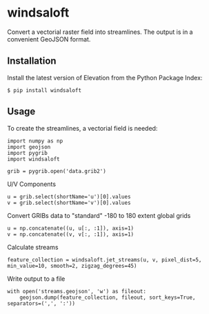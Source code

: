 # windsaloft

Convert a vectorial raster field into streamlines. The output is in a convenient GeoJSON format.

Installation
-----

Install the latest version of Elevation from the Python Package Index:

	$ pip install windsaloft


Usage
-----

To create the streamlines, a vectorial field is needed:


	import numpy as np
	import geojson
	import pygrib
	import windsaloft

	grib = pygrib.open('data.grib2')

U/V Components

	u = grib.select(shortName='u')[0].values
	v = grib.select(shortName='v')[0].values

Convert GRIBs data to "standard" -180 to 180 extent global grids

	u = np.concatenate((u, u[:, :1]), axis=1)
	v = np.concatenate((v, v[:, :1]), axis=1)

Calculate streams

	feature_collection = windsaloft.jet_streams(u, v, pixel_dist=5, min_value=10, smooth=2, zigzag_degrees=45)

Write output to a file

	with open('streams.geojson', 'w') as fileout:
	    geojson.dump(feature_collection, fileout, sort_keys=True, separators=(',', ':'))